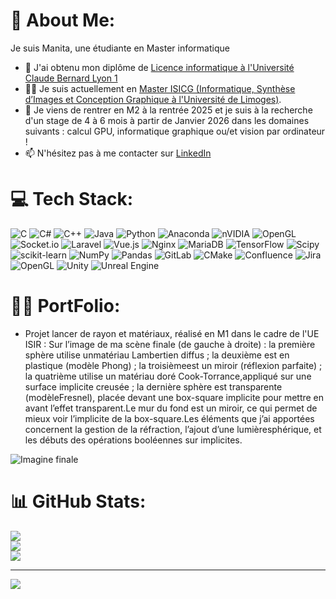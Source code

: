 # 💫 About Me:
Je suis Manita, une étudiante en Master informatique
* 🌱 J'ai obtenu mon diplôme de [Licence informatique à l'Université Claude Bernard Lyon 1](http://licence-info.univ-lyon1.fr/LICENCE/Documents/plaquette_L_info.pdf)
* 👩‍💻 Je suis actuellement en [Master ISICG (Informatique, Synthèse d’Images et Conception Graphique à l'Université de Limoges)](https://www.unilim.fr/isicg/Modules_et_competences.html). 
* 🤝 Je viens de rentrer en M2 à la rentrée 2025 et je suis à la recherche d'un stage de 4 à 6 mois à partir de Janvier 2026 dans les domaines suivants : calcul GPU, informatique graphique ou/et vision par ordinateur !
* 📫 N'hésitez pas à me contacter sur [LinkedIn](https://www.linkedin.com/in/manita-mao)
  

# 💻 Tech Stack:
![C](https://img.shields.io/badge/c-%2300599C.svg?style=flat&logo=c&logoColor=white) ![C#](https://img.shields.io/badge/c%23-%23239120.svg?style=flat&logo=csharp&logoColor=white) ![C++](https://img.shields.io/badge/c++-%2300599C.svg?style=flat&logo=c%2B%2B&logoColor=white) ![Java](https://img.shields.io/badge/java-%23ED8B00.svg?style=flat&logo=openjdk&logoColor=white) ![Python](https://img.shields.io/badge/python-3670A0?style=flat&logo=python&logoColor=ffdd54) ![Anaconda](https://img.shields.io/badge/Anaconda-%2344A833.svg?style=flat&logo=anaconda&logoColor=white) ![nVIDIA](https://img.shields.io/badge/cuda-000000.svg?style=flat&logo=nVIDIA&logoColor=green) ![OpenGL](https://img.shields.io/badge/OpenGL-%23FFFFFF.svg?style=flat&logo=opengl) ![Socket.io](https://img.shields.io/badge/Socket.io-black?style=flat&logo=socket.io&badgeColor=010101) ![Laravel](https://img.shields.io/badge/laravel-%23FF2D20.svg?style=flat&logo=laravel&logoColor=white) ![Vue.js](https://img.shields.io/badge/vue.js-%2335495e.svg?style=flat&logo=vuedotjs&logoColor=%234FC08D) ![Nginx](https://img.shields.io/badge/nginx-%23009639.svg?style=flat&logo=nginx&logoColor=white) ![MariaDB](https://img.shields.io/badge/MariaDB-003545?style=flat&logo=mariadb&logoColor=white) ![TensorFlow](https://img.shields.io/badge/TensorFlow-%23FF6F00.svg?style=flat&logo=TensorFlow&logoColor=white) ![Scipy](https://img.shields.io/badge/SciPy-%230C55A5.svg?style=flat&logo=scipy&logoColor=%white) ![scikit-learn](https://img.shields.io/badge/scikit--learn-%23F7931E.svg?style=flat&logo=scikit-learn&logoColor=white) ![NumPy](https://img.shields.io/badge/numpy-%23013243.svg?style=flat&logo=numpy&logoColor=white) ![Pandas](https://img.shields.io/badge/pandas-%23150458.svg?style=flat&logo=pandas&logoColor=white) ![GitLab](https://img.shields.io/badge/gitlab-%23181717.svg?style=flat&logo=gitlab&logoColor=white) ![CMake](https://img.shields.io/badge/CMake-%23008FBA.svg?style=flat&logo=cmake&logoColor=white) ![Confluence](https://img.shields.io/badge/confluence-%23172BF4.svg?style=flat&logo=confluence&logoColor=white) ![Jira](https://img.shields.io/badge/jira-%230A0FFF.svg?style=flat&logo=jira&logoColor=white) ![OpenGL](https://img.shields.io/badge/OpenGL-white?logo=OpenGL&style=flat) ![Unity](https://img.shields.io/badge/unity-%23000000.svg?style=flat&logo=unity&logoColor=white) ![Unreal Engine](https://img.shields.io/badge/unrealengine-%23313131.svg?style=flat&logo=unrealengine&logoColor=white)

# 👩‍💻 PortFolio:

- Projet lancer de rayon et matériaux, réalisé en M1 dans le cadre de l'UE ISIR : 
Sur l’image de ma scène finale (de gauche à droite) : la première sphère utilise unmatériau Lambertien diffus ; la deuxième est en plastique (modèle Phong) ; la troisièmeest un miroir (réflexion parfaite) ; la quatrième utilise un matériau doré Cook-Torrance,appliqué sur une surface implicite creusée ; la dernière sphère est transparente (modèleFresnel), placée devant une box-square implicite pour mettre en avant l’effet transparent.Le mur du fond est un miroir, ce qui permet de mieux voir l’implicite de la box-square.Les éléments que j’ai apportées concernent la gestion de la réfraction, l’ajout d’une lumièresphérique, et les débuts des opérations booléennes sur implicites.

![Imagine finale](https://github.com/user-attachments/assets/e2ea7879-18a2-46c8-be92-b74086ba1a3f)



# 📊 GitHub Stats:
![](https://github-readme-stats.vercel.app/api?username=Joceima&theme=cobalt&hide_border=false&include_all_commits=true&count_private=true)<br/>
![](https://nirzak-streak-stats.vercel.app/?user=Joceima&theme=cobalt&hide_border=false)<br/>
![](https://github-readme-stats.vercel.app/api/top-langs/?username=Joceima&theme=cobalt&hide_border=false&include_all_commits=true&count_private=true&layout=compact)

---
[![](https://visitcount.itsvg.in/api?id=Joceima&icon=7&color=0)](https://visitcount.itsvg.in)

<!-- Proudly created with GPRM ( https://gprm.itsvg.in ) -->




